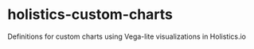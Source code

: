 # holistics-custom-charts
Definitions for custom charts using Vega-lite visualizations in Holistics.io
